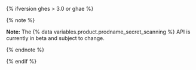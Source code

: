 {% ifversion ghes > 3.0 or ghae %}

{% note %}

**Note:** The {% data variables.product.prodname_secret_scanning %} API is currently in beta and subject to change.

{% endnote %}

{% endif %}
